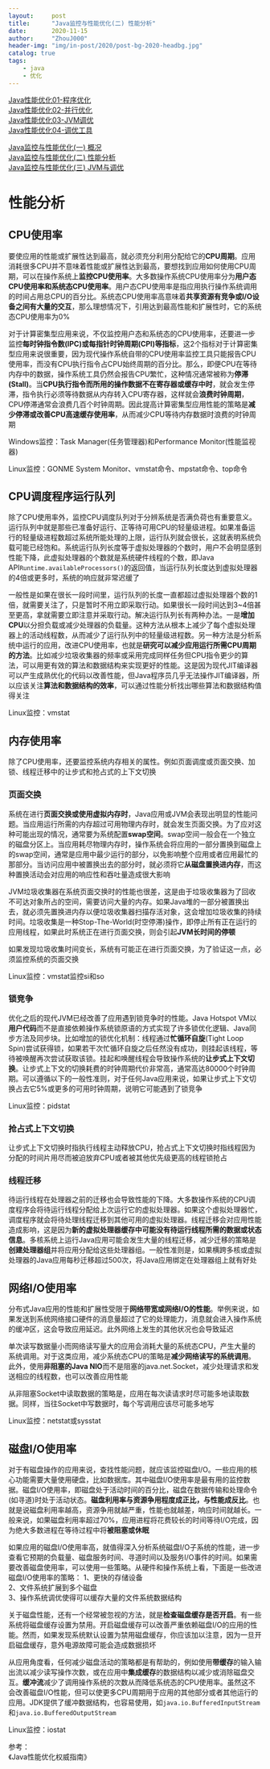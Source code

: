 ```yaml
---
layout:     post
title:      "Java监控与性能优化(二) 性能分析"
date:       2020-11-15
author:     "ZhouJ000"
header-img: "img/in-post/2020/post-bg-2020-headbg.jpg"
catalog: true
tags:
    - java
    - 优化
--- 
```


[Java性能优化01-程序优化](https://zhouj000.github.io/2019/01/06/java-optimize-01/)  
[Java性能优化02-并行优化](https://zhouj000.github.io/2019/01/08/java-optimize-02/)  
[Java性能优化03-JVM调优](https://zhouj000.github.io/2019/01/10/java-optimize-03/)  
[Java性能优化04-调优工具](https://zhouj000.github.io/2019/01/11/java-optimize-04/)  

[Java监控与性能优化(一) 概况](https://zhouj000.github.io/2020/02/04/java-monitoring-optimization-1/)  
[Java监控与性能优化(二) 性能分析](https://zhouj000.github.io/2020/11/15/java-monitoring-optimization-2/)  
[Java监控与性能优化(三) JVM与调优](https://zhouj000.github.io/2021/10/10/java-monitoring-optimization-3/)  



# 性能分析

## CPU使用率

要使应用的性能或扩展性达到最高，就必须充分利用分配给它的**CPU周期**。应用消耗很多CPU并不意味着性能或扩展性达到最高，要想找到应用如何使用CPU周期，可以在操作系统上**监控CPU使用率**。大多数操作系统CPU使用率分为**用户态CPU使用率和系统态CPU使用率**。用户态CPU使用率是指应用执行操作系统调用的时间占用总CPU的百分比。系统态CPU使用率高意味着**共享资源有竞争或I/O设备之间有大量的交互**，那么理想情况下，引用达到最高性能和扩展性时，它的系统态CPU使用率为0%

对于计算密集型应用来说，不仅监控用户态和系统态的CPU使用率，还要进一步监控**每时钟指令数(IPC)或每指针时钟周期(CPI)等指标**，这2个指标对于计算密集型应用来说很重要，因为现代操作系统自带的CPU使用率监控工具只能报告CPU使用率，而没有CPU执行指令占CPU始终周期的百分比。那么，即便CPU在等待内存中的数据，操作系统工具仍然会报告CPU繁忙，这种情况通常被称为**停滞(Stall)**。当**CPU执行指令而所用的操作数据不在寄存器或缓存中时**，就会发生停滞，指令执行必须等待数据从内存转入CPU寄存器，这样就会**浪费时钟周期**，CPU停滞通常会浪费几百个时钟周期。因此提高计算密集型应用性能的策略是**减少停滞或改善CPU高速缓存使用率**，从而减少CPU等待内存数据时浪费的时钟周期

Windows监控：Task Manager(任务管理器)和Performance Monitor(性能监视器)

Linux监控：GONME System Monitor、vmstat命令、mpstat命令、top命令

## CPU调度程序运行队列

除了CPU使用率外，监控CPU调度队列对于分辨系统是否满负荷也有重要意义。运行队列中就是那些已准备好运行、正等待可用CPU的轻量级进程。如果准备运行的轻量级进程数超过系统所能处理的上限，运行队列就会很长，这就表明系统负载可能已经饱和。系统运行队列长度等于虚拟处理器的个数时，用户不会明显感到性能下降，此虚拟处理器的个数就是系统硬件线程的个数，即Java API`Runtime.availableProcessors()`的返回值，当运行队列长度达到虚拟处理器的4倍或更多时，系统的响应就非常迟缓了

一般性是如果在很长一段时间里，运行队列的长度一直都超过虚拟处理器个数的1倍，就需要关注了，只是暂时不用立即采取行动。如果很长一段时间达到3~4倍甚至更高，拿就需要立即注意并采取行动。解决运行队列长有两种办法。一是**增加CPU**以分担负载或减少处理器的负载量。这种方法从根本上减少了每个虚拟处理器上的活动线程数，从而减少了运行队列中的轻量级进程数。另一种方法是分析系统中运行的应用，改进CPU使用率，也就是**研究可以减少应用运行所需CPU周期的方法**。比如减少垃圾收集器的频率或采用完成同样任务但CPU指令更少的算法，可以用更有效的算法和数据结构来实现更好的性能。这是因为现代JIT编译器可以产生成熟优化的代码以改善性能，但Java程序员几乎无法操作JIT编译器，所以应该关注**算法和数据结构的效率**，可以通过性能分析找出哪些算法和数据结构值得关注

Linux监控：vmstat

## 内存使用率

除了CPU使用率，还要监控系统内存相关的属性。例如页面调度或页面交换、加锁、线程迁移中的让步式和抢占式的上下文切换

### 页面交换

系统在进行**页面交换或使用虚拟内存时**，Java应用或JVM会表现出明显的性能问题。当应用运行所需的内存超过可用物理内存时，就会发生页面交换。为了应对这种可能出现的情况，通常要为系统配置**swap空间**。swap空间一般会在一个独立的磁盘分区上。当应用耗尽物理内存时，操作系统会将应用的一部分置换到磁盘上的swap空间，通常是应用中最少运行的部分，以免影响整个应用或者应用最忙的那部分。当访问应用中被置换出去的部分时，就必须将它**从磁盘置换进内存**，而这种置换活动会对应用的响应性和吞吐量造成很大影响

JVM垃圾收集器在系统页面交换时的性能也很差，这是由于垃圾收集器为了回收不可达对象所占的空间，需要访问大量的内存。如果Java堆的一部分被置换出去，就必须先置换进内存以便垃圾收集器扫描存活对象，这会增加垃圾收集的持续时间。垃圾收集是一种Stop-The-World(时空停滞)操作，即停止所有正在运行的应用线程，如果此时系统正在进行页面交换，则会引起**JVM长时间的停顿**

如果发现垃圾收集时间变长，系统有可能正在进行页面交换，为了验证这一点，必须监控系统的页面交换

Linux监控：vmstat监控si和so

### 锁竞争

优化之后的现代JVM已经改善了应用遇到锁竞争时的性能。Java Hotspot VM以**用户代码**而不是直接依赖操作系统锁原语的方式实现了许多锁优化逻辑、Java同步方法及同步块。比如增加的锁优化机制：线程通过**忙循环自旋**(Tight Loop Spin)尝试获得锁，如果若干次忙循环自旋之后任然没有成功，则挂起该线程，等待被唤醒再次尝试获取该锁。挂起和唤醒线程会导致操作系统的**让步式上下文切换**。让步式上下文的切换耗费的时钟周期代价非常高，通常高达80000个时钟周期。可以遵循以下的一般性准则，对于任何Java应用来说，如果让步式上下文切换占去它5%或更多的可用时钟周期，说明它可能遇到了锁竞争

Linux监控：pidstat

### 抢占式上下文切换

让步式上下文切换时指执行线程主动释放CPU，抢占式上下文切换时指线程因为分配的时间片用尽而被迫放弃CPU或者被其他优先级更高的线程锁抢占

### 线程迁移

待运行线程在处理器之前的迁移也会导致性能的下降。大多数操作系统的CPU调度程序会将待运行线程分配给上次运行它的虚拟处理器。如果这个虚拟处理器忙，调度程序就会将待处理线程迁移到其他可用的虚拟处理器。线程迁移会对应用性能造成影响，这是因为**新的虚拟处理器缓存中可能没有待运行线程所需的数据或状态信息**。多核系统上运行Java应用可能会发生大量的线程迁移，减少迁移的策略是**创建处理器组**并将应用分配给这些处理器组。一般性准则是，如果横跨多核或虚拟处理器的Java应用每秒迁移超过500次，将Java应用绑定在处理器组上就有好处

## 网络I/O使用率

分布式Java应用的性能和扩展性受限于**网络带宽或网络I/O的性能**。举例来说，如果发送到系统网络接口硬件的消息量超过了它的处理能力，消息就会进入操作系统的缓冲区，这会导致应用延迟。此外网络上发生的其他状况也会导致延迟

单次读写数据量小而网络读写量大的应用会消耗大量的系统态CPU，产生大量的系统调用。对于这类应用，减少系统态CPU的策略是**减少网络读写的系统调用**。此外，使用**非阻塞的Java NIO**而不是阻塞的java.net.Socket，减少处理请求和发送相应的线程数，也可以改善应用性能

从非阻塞Socket中读取数据的策略是，应用在每次读请求时尽可能多地读取数据。同样，当往Socket中写数据时，每个写调用应该尽可能多地写

Linux监控：netstat或sysstat

## 磁盘I/O使用率

对于有磁盘操作的应用来说，查找性能问题，就应该监控磁盘I/O。一些应用的核心功能需要大量使用硬盘，比如数据库。其中磁盘I/O使用率是最有用的监控数据。磁盘I/O使用率，即磁盘处于活动时间的百分比，磁盘在数据传输和处理命令(如寻道)时处于活动状态。**磁盘利用率与资源争用程度成正比，与性能成反比**。也就是说磁盘利用率越高，资源争用就越严重，性能也就越差，响应时间就越长。一般来说，如果磁盘利用率超过70%，应用进程将花费较长的时间等待I/O完成，因为绝大多数进程在等待过程中将**被阻塞或休眠**

如果应用的磁盘I/O使用率高，就值得深入分析系统磁盘I/O子系统的性能，进一步查看它预期的负载量、磁盘服务时间、寻道时间以及服务I/O事件的时间。如果需要改善磁盘使用率，可以使用一些策略。从硬件和操作系统上看，下面是一些改进磁盘I/O使用率的策略：
1、更快的存储设备  
2、文件系统扩展到多个磁盘  
3、操作系统调优使得可以缓存大量的文件系统数据结构

关于磁盘性能，还有一个经常被忽视的方法，就是**检查磁盘缓存是否开启**。有一些系统将磁盘缓存设置为禁用。开启磁盘缓存可以改善严重依赖磁盘I/O的应用的性能。然而，如果发现系统默认设置为禁用磁盘缓存，你应该加以注意，因为一旦开启磁盘缓存，意外电源故障可能会造成数据损坏

从应用角度看，任何减少磁盘活动的策略都是有帮助的，例如使用**带缓存**的输入输出流以减少读写操作次数，或在应用中**集成缓存**的数据结构以减少或消除磁盘交互。**缓冲流**减少了调用操作系统的次数从而降低系统态的CPU使用率。虽然这不会改善磁盘I/O性能，但可以使更多CPU周期用于应用的其他部分或者其他运行的应用。JDK提供了缓冲数据结构，也容易使用，如`java.io.BufferedInputStream`和`java.io.BufferedOutputStream`

Linux监控：iostat




参考：  
《Java性能优化权威指南》  
